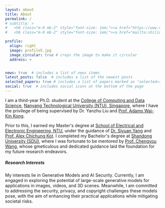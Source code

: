```yaml
---
layout: about
title: About
permalink: /
# subtitle: >
#   <h6 class="m-0 mb-2" style="font-size: 1em;"><a href="https://www.ntu.edu.sg/" class="page-description" target="_blank">Nanyang Technological University</a></h6>
#   <h6 class="m-0 mb-2" style="font-size: 1em;"><a href="mailto:shilin002@e.ntu.edu.sg" class="page-description" target="_blank">Email: shilin002 [at] e.ntu.edu.sg</a></h6>

profile:
  align: right
  image: profile5.jpg
  image_circular: true # crops the image to make it circular
  address: >


news: true  # includes a list of news items
latest_posts: false  # includes a list of the newest posts
selected_papers: true # includes a list of papers marked as "selected={true}"
social: true  # includes social icons at the bottom of the page
---  
```


I am a third-year Ph.D. student at the [College of Computing and Data Science](https://www.ntu.edu.sg/computing), [Nanyang Technological University (NTU), Singapore](https://www.ntu.edu.sg/computing), where I have the privilege of being supervised by Dr. Yanzhu Liu and [Prof. Adams Wai-Kin Kong](https://scholar.google.com/citations?user=2GfXvbUAAAAJ&hl). 

Prior to this, I earned my Master's degree at [School of Electrical and Electronic Engineering, NTU](https://www.ntu.edu.sg/eee), under the guidance of [Dr. Siyuan Yang](https://scholar.google.com/citations?user=lzLsF2MAAAAJ&hl=en) and [Prof. Alex Chichung Kot](https://scholar.google.com/citations?user=UGZXLxIAAAAJ&hl). I completed my Bachelor's degree at [Shandong University (SDU)](https://www.en.sdu.edu.cn/index.htm), where I was fortunate to be mentored by [Prof. Chengyou Wang](https://scholar.google.com/citations?user=ESsx9WUAAAAJ&hl), whose gmeticulous and dedicated guidance laid the foundation for my future research endeavors.

##### **Research Interests**
My interests lie in Generative Models and AI Security. Currently, I am engaged in exploring the potential of large-scale generative models for applications in images, videos, and 3D scenes. Meanwhile, I am committed to addressing the security, privacy, and copyright challenges these models pose, with the aim of enhancing their practical applications while mitigating societal risks.

<!-- Write your biography here. Tell the world about yourself. Link to your favorite [subreddit](http://reddit.com). You can put a picture in, too. The code is already in, just name your picture `prof_pic.jpg` and put it in the `img/` folder.

Put your address / P.O. box / other info right below your picture. You can also disable any of these elements by editing `profile` property of the YAML header of your `_pages/about.md`. Edit `_bibliography/papers.bib` and Jekyll will render your [publications page](/al-folio/publications/) automatically.

Link to your social media connections, too. This theme is set up to use [Font Awesome icons](http://fortawesome.github.io/Font-Awesome/) and [Academicons](https://jpswalsh.github.io/academicons/), like the ones below. Add your Facebook, Twitter, LinkedIn, Google Scholar, or just disable all of them. -->
